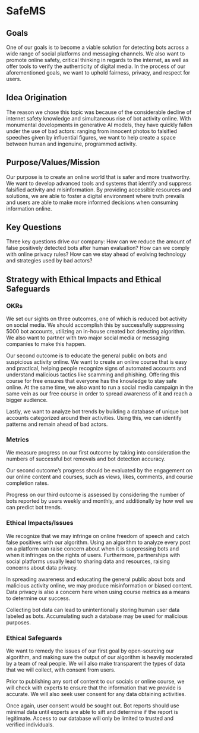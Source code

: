 # SafeMS

## Goals

One of our goals is to become a viable solution for detecting bots across a wide range of social platforms and messaging channels. We also want to promote online safety, critical thinking in regards to the internet, as well as offer tools to verify the authenticity of digital media. In the process of our aforementioned goals, we want to uphold fairness, privacy, and respect for users. 

## Idea Origination

The reason we chose this topic was because of the considerable decline of internet safety knowledge and simultaneous rise of bot activity online. With monumental developments in generative AI models, they have quickly fallen under the use of bad actors: ranging from innocent photos to falsified speeches given by influential figures, we want to help create a space between human and ingenuine, programmed activity. 

## Purpose/Values/Mission

Our purpose is to create an online world that is safer and more trustworthy. We want to develop advanced tools and systems that identify and suppress falsified activity and misinformation. By providing accessible resources and solutions, we are able to foster a digital environment where truth prevails and users are able to make more informed decisions when consuming information online.

## Key Questions 

Three key questions drive our company: How can we reduce the amount of false positively detected bots after human evaluation? How can we comply with online privacy rules? How can we stay ahead of evolving technology and strategies used by bad actors?

## Strategy with Ethical Impacts and Ethical Safeguards

### OKRs

We set our sights on three outcomes, one of which is reduced bot activity on social media. We should accomplish this by successfully suppressing 5000 bot accounts, utilizing an in-house created bot detecting algorithm. We also want to partner with two major social media or messaging companies to make this happen. 

Our second outcome is to educate the general public on bots and suspicious activity online. We want to create an online course that is easy and practical, helping people recognize signs of automated accounts and understand malicious tactics like scamming and phishing. Offering this course for free ensures that everyone has the knowledge to stay safe online. At the same time, we also want to run a social media campaign in the same vein as our free course in order to spread awareness of it and reach a bigger audience.

Lastly, we want to analyze bot trends by building a database of unique bot accounts categorized around their activities. Using this, we can identify patterns and remain ahead of bad actors.
 
### Metrics

We measure progress on our first outcome by taking into consideration the numbers of successful bot removals and bot detection accuracy.

Our second outcome’s progress should be evaluated by the engagement on our online content and courses, such as views, likes, comments, and course completion rates.

Progress on our third outcome is assessed by considering the number of bots reported by users weekly and monthly, and additionally by how well we can predict bot trends.

### Ethical Impacts/Issues

We recognize that we may infringe on online freedom of speech and catch false positives with our algorithm. Using an algorithm to analyze every post on a platform can raise concern about when it is suppressing bots and when it infringes on the rights of users. Furthermore, partnerships with social platforms usually lead to sharing data and resources, raising concerns about data privacy.

In spreading awareness and educating the general public about bots and malicious activity online, we may produce misinformation or biased content. Data privacy is also a concern here when using course metrics as a means to determine our success.

Collecting bot data can lead to unintentionally storing human user data labeled as bots. Accumulating such a database may be used for malicious purposes. 

### Ethical Safeguards

We want to remedy the issues of our first goal by open-sourcing our algorithm, and making sure the output of our algorithm is heavily moderated by a team of real people. We will also make transparent the types of data that we will collect, with consent from users.

Prior to publishing any sort of content to our socials or online course, we will check with experts to ensure that the information that we provide is accurate. We will also seek user consent for any data obtaining activities. 

Once again, user consent would be sought out. Bot reports should use minimal data until experts are able to sift and determine if the report is legitimate. Access to our database will only be limited to trusted and verified individuals. 

